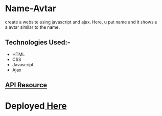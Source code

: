 # Name-Avtar
create a website using javascript and ajax. Here, u put name and it shows u a avtar similar to the name.
## **Technologies Used:-**
* HTML
* CSS
* Javascript
* Ajax
## [API Resource](https://joeschmoe.io)
# Deployed[ Here ](https://vyash5075.github.io/Name-Avtar/)
